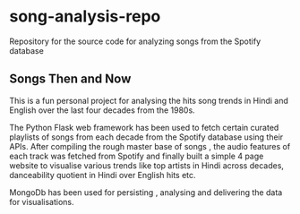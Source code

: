 # song-analysis-repo
Repository for the source code for analyzing songs from the Spotify database

## Songs Then and Now
This is a fun personal project for analysing the hits song trends in Hindi and English over the last four decades from the 1980s.

The Python Flask web framework has been used to fetch certain curated playlists of songs from each decade from the Spotify database using their APIs. After compiling 
the rough master base of songs , the audio features of each track was fetched from Spotify and finally built a simple 4 page website to visualise various trends like 
top artists in Hindi across decades, danceability quotient in Hindi over English hits etc.

MongoDb has been used for persisting , analysing and delivering the data for visualisations.

